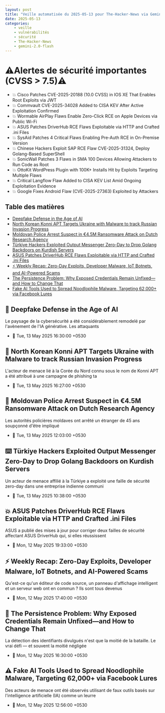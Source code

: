 ```yaml
---
layout: post
title: "Veille automatisée du 2025-05-13 pour The-Hacker-News via Gemini gemini-2.0-flash"
date: 2025-05-13
categories:
    - veille
    - vulnérabilités
    - sécurité
    - The-Hacker-News
    - gemini-2.0-flash
---
```

# ⚠️Alertes de sécurité importantes (CVSS > 7.5)⚠️
* 💥 Cisco Patches CVE-2025-20188 (10.0 CVSS) in IOS XE That Enables Root Exploits via JWT
* 💥 Commvault CVE-2025-34028 Added to CISA KEV After Active Exploitation Confirmed
* 💥 Wormable AirPlay Flaws Enable Zero-Click RCE on Apple Devices via Public Wi-Fi
* 💥 ASUS Patches DriverHub RCE Flaws Exploitable via HTTP and Crafted .ini Files
* 💥 SysAid Patches 4 Critical Flaws Enabling Pre-Auth RCE in On-Premise Version
* 💥 Chinese Hackers Exploit SAP RCE Flaw CVE-2025-31324, Deploy Golang-Based SuperShell
* 💥 SonicWall Patches 3 Flaws in SMA 100 Devices Allowing Attackers to Run Code as Root
* 💥 OttoKit WordPress Plugin with 100K+ Installs Hit by Exploits Targeting Multiple Flaws
* 💥 Critical Langflow Flaw Added to CISA KEV List Amid Ongoing Exploitation Evidence
* 💥 Google Fixes Android Flaw (CVE-2025-27363) Exploited by Attackers

## Table des matières
* [Deepfake Defense in the Age of AI](https://thehackernews.com/2025/05/deepfake-defense-in-age-of-ai.html)
* [North Korean Konni APT Targets Ukraine with Malware to track Russian Invasion Progress](https://thehackernews.com/2025/05/north-korean-konni-apt-targets-ukraine.html)
* [Moldovan Police Arrest Suspect in €4.5M Ransomware Attack on Dutch Research Agency](https://thehackernews.com/2025/05/moldovan-police-arrest-suspect-in-45m.html)
* [Türkiye Hackers Exploited Output Messenger Zero-Day to Drop Golang Backdoors on Kurdish Servers](https://thehackernews.com/2025/05/turkiye-hackers-exploited-output.html)
* [ASUS Patches DriverHub RCE Flaws Exploitable via HTTP and Crafted .ini Files](https://thehackernews.com/2025/05/asus-patches-driverhub-rce-flaws.html)
* [⚡ Weekly Recap: Zero-Day Exploits, Developer Malware, IoT Botnets, and AI-Powered Scams](https://thehackernews.com/2025/05/weekly-recap-zero-day-exploits.html)
* [The Persistence Problem: Why Exposed Credentials Remain Unfixed—and How to Change That](https://thehackernews.com/2025/05/the-persistence-problem-why-exposed.html)
* [Fake AI Tools Used to Spread Noodlophile Malware, Targeting 62,000+ via Facebook Lures](https://thehackernews.com/2025/05/fake-ai-tools-used-to-spread.html)

## 🤖 Deepfake Defense in the Age of AI
Le paysage de la cybersécurité a été considérablement remodelé par l'avènement de l'IA générative. Les attaquants
* 📅 Tue, 13 May 2025 16:30:00 +0530

## 🎯 North Korean Konni APT Targets Ukraine with Malware to track Russian Invasion Progress
L'acteur de menace lié à la Corée du Nord connu sous le nom de Konni APT a été attribué à une campagne de phishing ta
* 📅 Tue, 13 May 2025 16:27:00 +0530

## 🚨 Moldovan Police Arrest Suspect in €4.5M Ransomware Attack on Dutch Research Agency
Les autorités policières moldaves ont arrêté un étranger de 45 ans soupçonné d'être impliqué
* 📅 Tue, 13 May 2025 12:03:00 +0530

## ⌨️ Türkiye Hackers Exploited Output Messenger Zero-Day to Drop Golang Backdoors on Kurdish Servers
Un acteur de menace affilié à la Türkiye a exploité une faille de sécurité zero-day dans une entreprise indienne communi
* 📅 Tue, 13 May 2025 10:38:00 +0530

## 💥 ASUS Patches DriverHub RCE Flaws Exploitable via HTTP and Crafted .ini Files
ASUS a publié des mises à jour pour corriger deux failles de sécurité affectant ASUS DriverHub qui, si elles réussissent
* 📅 Mon, 12 May 2025 19:33:00 +0530

## ⚡ Weekly Recap: Zero-Day Exploits, Developer Malware, IoT Botnets, and AI-Powered Scams
Qu'est-ce qu'un éditeur de code source, un panneau d'affichage intelligent et un serveur web ont en commun ? Ils sont tous devenus
* 📅 Mon, 12 May 2025 17:40:00 +0530

## 🔑 The Persistence Problem: Why Exposed Credentials Remain Unfixed—and How to Change That
La détection des identifiants divulgués n'est que la moitié de la bataille. Le vrai défi — et souvent la moitié négligée
* 📅 Mon, 12 May 2025 16:30:00 +0530

## ⚠️ Fake AI Tools Used to Spread Noodlophile Malware, Targeting 62,000+ via Facebook Lures
Des acteurs de menace ont été observés utilisant de faux outils basés sur l'intelligence artificielle (IA) comme un leurre
* 📅 Mon, 12 May 2025 12:56:00 +0530
